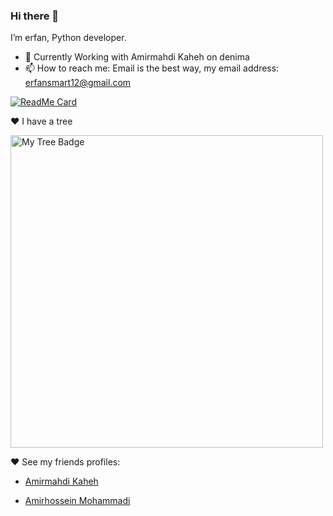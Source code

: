 ### Hi there 👋

I’m erfan, Python developer.

- 🔭 Currently Working with Amirmahdi Kaheh on denima
- 📫 How to reach me: Email is the best way, my email address: erfansmart12@gmail.com

[![ReadMe Card](https://github-readme-stats.vercel.app/api?username=erfansaberi&show_icons=true)](https://github.com/erfansaberi)

♥ I have a tree

<img src="https://anchor.digitalocean.com/rs/113-DTN-266/images/Tree%20Badge.png" width="500" height="500" alt="My Tree Badge">

♥ See my friends profiles:
  
- [Amirmahdi Kaheh](https://github.com/Amirmahdi-Kaheh)
  
- [Amirhossein Mohammadi](https://github.com/BlackIQ)
